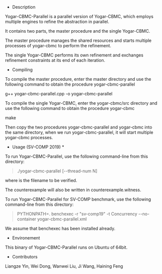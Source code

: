 * Description

Yogar-CBMC-Parallel is a parallel version of Yogar-CBMC, which employs multiple engines to refine the abstraction in parallel.

It contains two parts, the master procedure and the single Yogar-CBMC.

The master procedure manages the shared resources and starts multiple processes of yogar-cbmc to perform the refinement.

The single Yogar-CBMC performs its own refinement and exchanges refinement constraints at its end of each iteration.

* Compiling

To compile the master procedure, enter the master directory and use the following command to obtain the procedure yogar-cbmc-parallel

g++ yogar-cbmc-parallel.cpp -o yogar-cbmc-parallel

To compile the single Yogar-CBMC, enter the yogar-cbmc/src directory and use the following command to obtain the procedure yogar-cbmc

make

Then copy the two procedures yogar-cbmc-parallel and yogar-cbmc into the same directory, when we run yogar-cbmc-parallel, it will start multiple yogar-cbmc processes.

* Usage (SV-COMP 2019) *

To run Yogar-CBMC-Parallel, use the following command-line from this directory:

>./yogar-cbmc-parallel [--thread-num N] <inputfile>

where  <inputfile>  is the filename to be verified. 

The counterexample will also be written in counterexample.witness.

To run Yogar-CBMC-Parallel for SV-COMP benchmark, use the following command-line from this directory:

>PYTHONPATH=. benchexec -r "sv-comp19" -t Concurrency --no-container yogar-cbmc-parallel.xml

We assume that benchexec has been installed already.

* Environement

This binary of Yogar-CBMC-Parallel runs on Ubuntu of 64bit.

* Contributors

Liangze Yin, Wei Dong, Wanwei Liu, Ji Wang, Haining Feng
